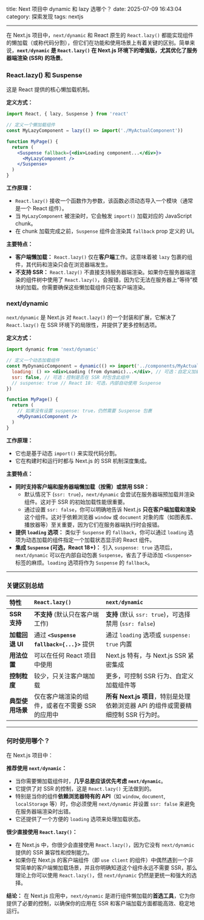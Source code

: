 title: Next 项目中 dynamic 和 lazy 选哪个？
date: 2025-07-09 16:43:04
category: 探索发现
tags: nextjs

---

在 Next.js 项目中，`next/dynamic` 和 React 原生的 `React.lazy()` 都能实现组件的懒加载（或称代码分割），但它们在功能和使用场景上有着关键的区别。简单来说，**`next/dynamic` 是 `React.lazy()` 在 Next.js 环境下的增强版，尤其优化了服务器端渲染 (SSR) 的场景**。

### React.lazy() 和 Suspense

这是 React 提供的核心懒加载机制。

**定义方式：**

```jsx
import React, { lazy, Suspense } from 'react'

// 定义一个懒加载组件
const MyLazyComponent = lazy(() => import('./MyActualComponent'))

function MyPage() {
  return (
    <Suspense fallback={<div>Loading component...</div>}>
      <MyLazyComponent />
    </Suspense>
  )
}
```

**工作原理：**

- `React.lazy()` 接收一个函数作为参数，该函数必须动态导入一个模块（通常是一个 React 组件）。
- 当 `MyLazyComponent` 被渲染时，它会触发 `import()` 加载对应的 JavaScript chunk。
- 在 chunk 加载完成之前，`Suspense` 组件会渲染其 `fallback` prop 定义的 UI。

**主要特点：**

- **客户端懒加载：** `React.lazy()` 仅在**客户端**工作。这意味着被 `lazy` 包裹的组件，其代码和渲染只会在浏览器端发生。
- **不支持 SSR：** `React.lazy()` 不直接支持服务器端渲染。如果你在服务器端渲染的组件树中使用了 `React.lazy()`，会报错，因为它无法在服务器上“等待”模块的加载。你需要确保这些懒加载组件只在客户端渲染。

### next/dynamic

`next/dynamic` 是 Next.js 对 `React.lazy()` 的一个封装和扩展，它解决了 `React.lazy()` 在 SSR 环境下的局限性，并提供了更多控制选项。

**定义方式：**

```jsx
import dynamic from 'next/dynamic'

// 定义一个动态加载组件
const MyDynamicComponent = dynamic(() => import('../components/MyActualComponent'), {
  loading: () => <div>Loading (from dynamic)...</div>, // 可选：自定义加载组件
  ssr: false, // 可选：控制是否在 SSR 时包含此组件
  // suspense: true // React 18: 可选，内部自动使用 Suspense
})

function MyPage() {
  return (
    // 如果没有设置 suspense: true，仍然需要 Suspense 包裹
    <MyDynamicComponent />
  )
}
```

**工作原理：**

- 它也是基于动态 `import()` 来实现代码分割。
- 它在构建时和运行时都与 Next.js 的 SSR 机制深度集成。

**主要特点：**

- **同时支持客户端和服务器端懒加载（按需）或禁用 SSR：**
  - 默认情况下 (`ssr: true`)，`next/dynamic` 会尝试在服务器端预加载并渲染组件。这对于 SSR 的初始加载性能很重要。
  - 通过设置 `ssr: false`，你可以明确地告诉 Next.js **只在客户端加载和渲染**这个组件。这对于依赖浏览器 `window` 或 `document` 对象的库（如图表库、播放器等）至关重要，因为它们在服务器端执行时会报错。
- **提供 `loading` 选项：** 类似于 `Suspense` 的 `fallback`，你可以通过 `loading` 选项为动态加载的组件指定一个加载状态显示的 React 组件。
- **集成 `Suspense` (可选，React 18+)：** 引入 `suspense: true` 选项后，`next/dynamic` 可以在内部自动包裹 `Suspense`，省去了手动添加 `<Suspense>` 标签的麻烦。`loading` 选项将作为 `Suspense` 的 `fallback`。

---

### 关键区别总结

| 特性             | `React.lazy()`                                  | `next/dynamic`                                                                    |
| :--------------- | :---------------------------------------------- | :-------------------------------------------------------------------------------- |
| **SSR 支持**     | **不支持** (默认只在客户端工作)                 | **支持** (默认 `ssr: true`)，可选择禁用 (`ssr: false`)                            |
| **加载回退 UI**  | 通过 **`<Suspense fallback={...}>`** 提供       | 通过 `loading` 选项或 `suspense: true` 内置                                       |
| **用法位置**     | 可以在任何 React 项目中使用                     | Next.js 特有，与 Next.js SSR 紧密集成                                             |
| **控制粒度**     | 较少，只关注客户端加载                          | 更多，可控制 SSR 行为、自定义加载组件等                                           |
| **典型使用场景** | 仅在客户端渲染的组件，或者在不需要 SSR 的应用中 | **所有 Next.js 项目**，特别是处理依赖浏览器 API 的组件或需要精细控制 SSR 行为时。 |

---

### 何时使用哪个？

在 Next.js 项目中：

**推荐使用 `next/dynamic`：**

- 当你需要懒加载组件时，**几乎总是应该优先考虑 `next/dynamic`**。
- 它提供了对 SSR 的控制，这是 `React.lazy()` 无法做到的。
- 特别是当你的组件**依赖浏览器特有的 API**（如 `window`, `document`, `localStorage` 等）时，你必须使用 `next/dynamic` 并设置 `ssr: false` 来避免在服务器端渲染时出错。
- 它还提供了一个方便的 `loading` 选项来处理加载状态。

**很少直接使用 `React.lazy()`：**

- 在 Next.js 中，你很少会直接使用 `React.lazy()`，因为它没有 `next/dynamic` 提供的 SSR 兼容性和控制能力。
- 如果你在 Next.js 的客户端组件（即 `use client` 的组件）中偶然遇到一个非常简单的客户端懒加载场景，并且你明确知道这个组件永远不需要 SSR，那么理论上你可以使用 `React.lazy()`，但 `next/dynamic` 仍然是更统一和强大的选择。

**结论：** 在 Next.js 应用中，`next/dynamic` 是进行组件懒加载的**首选工具**，它为你提供了必要的控制，以确保你的应用在 SSR 和客户端加载方面都能高效、稳定地运行。
